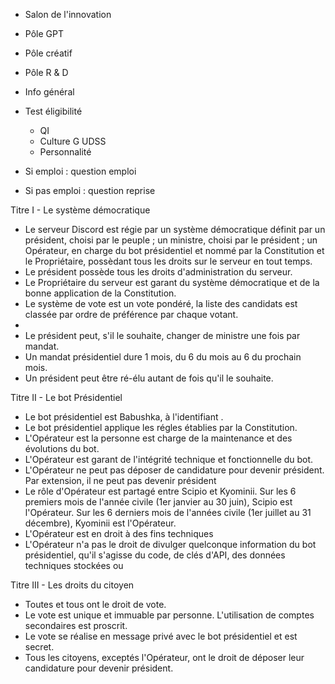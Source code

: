 - Salon de l'innovation
- Pôle GPT
- Pôle créatif
- Pôle R & D

- Info général
- Test éligibilité
  - QI   
  - Culture G UDSS
  - Personnalité
- Si emploi : question emploi
- Si pas emploi : question reprise


Titre I - Le système démocratique
 - Le serveur Discord est régie par un système démocratique définit par un président, choisi par le peuple ; un ministre, choisi par le président ; un Opérateur, en charge du bot présidentiel et nommé par la Constitution et le Propriétaire, possèdant tous les droits sur le serveur en tout temps.
 - Le président possède tous les droits d'administration du serveur.
 - Le Propriétaire du serveur est garant du système démocratique et de la bonne application de la Constitution.
 - Le système de vote est un vote pondéré, la liste des candidats est classée par ordre de préférence par chaque votant.
 - 
 - Le président peut, s'il le souhaite, changer de ministre une fois par mandat.
 - Un mandat présidentiel dure 1 mois, du 6 du mois au 6 du prochain mois.
 - Un président peut être ré-élu autant de fois qu'il le souhaite.


Titre II - Le bot Présidentiel
 - Le bot présidentiel est Babushka, à l'identifiant .
 - Le bot présidentiel applique les régles établies par la Constitution.
 - L'Opérateur est la personne est charge de la maintenance et des évolutions du bot.
 - L'Opérateur est garant de l'intégrité technique et fonctionnelle du bot.
 - L'Opérateur ne peut pas déposer de candidature pour devenir président. Par extension, il ne peut pas devenir président
 - Le rôle d'Opérateur est partagé entre Scipio et Kyominii. Sur les 6 premiers mois de l'année civile (1er janvier au 30 juin), Scipio est l'Opérateur. Sur les 6 derniers mois de l'années civile (1er juillet au 31 décembre), Kyominii est l'Opérateur.
 - L'Opérateur est en droit à des fins techniques
 - L'Opérateur n'a pas le droit de divulger quelconque information du bot présidentiel, qu'il s'agisse du code, de clés d'API, des données techniques stockées ou

Titre III - Les droits du citoyen
 - Toutes et tous ont le droit de vote.
 - Le vote est unique et immuable par personne. L'utilisation de comptes secondaires est proscrit.
 - Le vote se réalise en message privé avec le bot présidentiel et est secret.
 - Tous les citoyens, exceptés l'Opérateur, ont le droit de déposer leur candidature pour devenir président.














